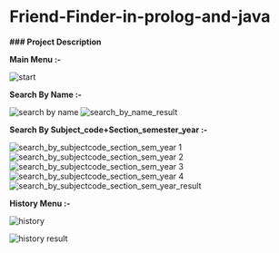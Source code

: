 # Friend-Finder-in-prolog-and-java

**### Project Description**

**Main Menu :-**

![start](https://user-images.githubusercontent.com/32593150/41860303-2cd3f5aa-78c0-11e8-8bd6-2329c450ba27.png)


**Search By Name :-**

![search by name](https://user-images.githubusercontent.com/32593150/41860391-6af77690-78c0-11e8-93c6-d793264bf9f5.png)
![search_by_name_result](https://user-images.githubusercontent.com/32593150/41860392-6b3dadcc-78c0-11e8-9626-057940a56079.png)


**Search By Subject_code+Section_semester_year :-**

![search_by_subjectcode_section_sem_year 1](https://user-images.githubusercontent.com/32593150/41860430-80933372-78c0-11e8-8c22-8888b08cebaf.png)
![search_by_subjectcode_section_sem_year 2](https://user-images.githubusercontent.com/32593150/41860433-819ffca0-78c0-11e8-8ee3-50591743735a.png)
![search_by_subjectcode_section_sem_year 3](https://user-images.githubusercontent.com/32593150/41860434-81e531c6-78c0-11e8-84fa-523ea587462a.png)
![search_by_subjectcode_section_sem_year 4](https://user-images.githubusercontent.com/32593150/41860436-82244596-78c0-11e8-83c5-bdb3653fb312.png)
![search_by_subjectcode_section_sem_year_result](https://user-images.githubusercontent.com/32593150/41860437-826479e0-78c0-11e8-9df6-060aba169d59.png)


**History Menu :-**

![history](https://user-images.githubusercontent.com/32593150/41860470-9636a506-78c0-11e8-81b1-2bbdd13dcdb2.png)

![history result](https://user-images.githubusercontent.com/32593150/41860467-95ef71c2-78c0-11e8-970b-6f80b1e6c3ad.png)



